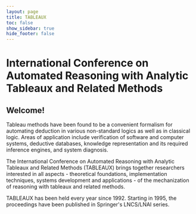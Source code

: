 ```yaml
---
layout: page
title: TABLEAUX
toc: false
show_sidebar: true
hide_footer: false
---
```


# International Conference on Automated Reasoning with Analytic Tableaux and Related Methods

## Welcome!

Tableau methods have been found to be a convenient formalism for automating
deduction in various non-standard logics as well as in classical logic. Areas
of application include verification of software and computer systems, deductive
databases, knowledge representation and its required inference engines, and
system diagnosis.

The International Conference on Automated Reasoning with Analytic Tableaux and
Related Methods (TABLEAUX) brings together researchers interested in all
aspects - theoretical foundations, implementation techniques, systems
development and applications - of the mechanization of reasoning with tableaux
and related methods.

TABLEAUX has been held every year since 1992. Starting in 1995, the proceedings
have been published in Springer's LNCS/LNAI series.


